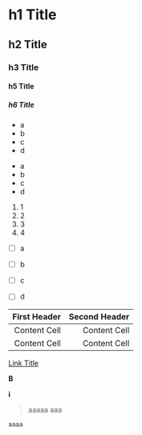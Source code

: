 # h1 Title
## h2 Title
### h3 Title
#### h5 Title
##### h6 Title


- a
- b
- c
- d


* a
* b
* c
* d


1. 1
1. 2
1. 3
1. 4


- [ ] a
- [ ] b
- [ ] c
- [ ] d



| First Header | Second Header |
| --: | --: |
| Content Cell | Content Cell  |
| Content Cell | Content Cell  |


[Link Title](http://example.com)


**B**


__i__


> aaaaa
> aaa


```
aaaa
```

